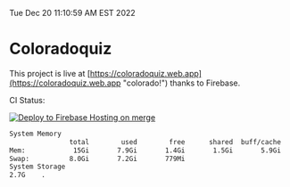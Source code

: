 Tue Dec 20 11:10:59 AM EST 2022

# Coloradoquiz


This project is live at [https://coloradoquiz.web.app](https://coloradoquiz.web.app "colorado!") thanks to Firebase.

CI Status: 

[![Deploy to Firebase Hosting on merge](https://github.com/teamkushal/coloradoquiz/actions/workflows/firebase-hosting-merge.yml/badge.svg)](https://github.com/teamkushal/coloradoquiz/actions/workflows/firebase-hosting-merge.yml)

```bash
System Memory
               total        used        free      shared  buff/cache   available
Mem:            15Gi       7.9Gi       1.4Gi       1.5Gi       5.9Gi       5.4Gi
Swap:          8.0Gi       7.2Gi       779Mi
System Storage
2.7G	.
```
```bash
